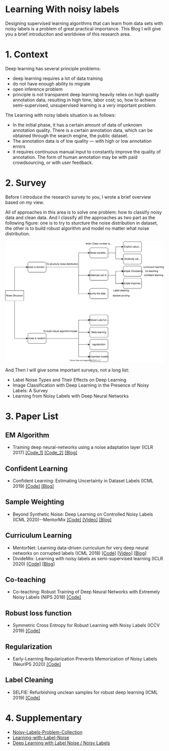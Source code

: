 # Learning With noisy labels
Designing supervised learning algorithms that can learn from data sets with noisy labels is a problem of great practical importance. This Blog I will give you a brief introduciton and worldview of this research area.

# 1. Context
Deep learning has several principle problems: 
- deep learning requires a lot of data training 
- do not have enough ability to migrate 
- open inference problem 
- principle is not transparent deep learning heavily relies on high quality annotation data, resulting in high time, labor cost; 
so, how to achieve semi-supervised, unsupervised learning is a very important problem.

The Learning with noisy labels situation is as follows:

- In the initial phase, it has a certain amount of data of unknown annotation quality. There is a certain annotation data, which can be obtained through the search engine, the public dataset.
- The annotation data is of low quality — with high or low annotation errors
- it requires continuous manual input to constantly improve the quality of annotation. The form of human annotation may be with paid crowdsourcing, or with user feedback.

# 2. Survey
Before I introduce the research survey to you, I wrote a brief overview based on my view.

All of approaches in this area is to solve one problem: how to classify noisy data and clean data. And I classify all the approaches as two part as the following figure: one is to try to sturcture the noise distribution in dataset, the other is to build robust algorithm and model no matter what noise distribution. 

<img src="structure.svg"></img>

And Then I will give some important surveys, not a long list:
- Label Noise Types and Their Effects on Deep Learning
- Image Classification with Deep Learning in the Presence of Noisy Labels: A Survey
- Learning from Noisy Labels with Deep Neural Networks

# 3. Paper List
## EM Algorithm
- Training deep neural-networks using a noise adaptation layer (ICLR 2017) [[Code_1]](https://github.com/udibr/noisy_labels) [[Code_2]](https://github.com/Billy1900/Noise-Adaption-Layer) [[Blog]](https://blog.csdn.net/weixin_42051034/article/details/106809500)

## Confident Learning
- Confident Learning: Estimating Uncertainty in Dataset Labels (ICML 2019) [[Code]](https://github.com/cgnorthcutt/cleanlab) [[Blog]](https://l7.curtisnorthcutt.com/confident-learning)

## Sample Weighting
- Beyond Synthetic Noise: Deep Learning on Controlled Noisy Labels (ICML 2020)--MentorMix [[Code]](http://www.lujiang.info/cnlw.html) [[Video]](https://www.youtube.com/watch?v=xcPyu_N-mEU) [[Blog]](https://zhuanlan.zhihu.com/p/195637841)

## Curriculum Learning
- MentorNet: Learning data-driven curriculum for very deep neural networks on corrupted labels (ICML 2018) [[Code]](https://github.com/google/mentornet) [[Video]](https://vimeo.com/287807927) [[Blog]](https://blog.csdn.net/qq_25011449/article/details/81560353)
- DivideMix: Learning with noisy labels as semi-supervised learning (ICLR 2020) [[Code]]( https://github.com/LiJunnan1992/DivideMix) [[Blog]](https://zhuanlan.zhihu.com/p/174803527)

## Co-teaching
- Co-teaching: Robust Training of Deep Neural Networks with Extremely Noisy Labels (NIPS 2018) [[Code]](https://github.com/bhanML/Co-teaching?utm_source=catalyzex.com)

## Robust loss function
- Symmetric Cross Entropy for Robust Learning with Noisy Labels (ICCV 2019) [[Code]](https://github.com/xingjunm/dimensionality-driven-learning)

## Regularization
- Early-Learning Regularization Prevents Memorization of Noisy Labels (NeurIPS 2020) [[Code]](https://github.com/shengliu66/ELR)

## Label Cleaning
- SELFIE: Refurbishing unclean samples for robust deep learning (ICML 2019) [[Code]](https://github.com/kaist-dmlab/SELFIE)

# 4. Supplementary
- [Noisy-Labels-Problem-Collection](https://github.com/GuokaiLiu/Noisy-Labels-Problem-Collection)
- [Learning-with-Label-Noise](https://github.com/subeeshvasu/Awesome-Learning-with-Label-Noise#github)
- [Deep Learning with Label Noise / Noisy Labels](https://github.com/gorkemalgan/deep_learning_with_noisy_labels_literature)

